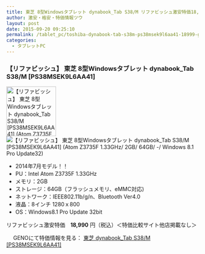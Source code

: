 ```yaml
---
title: 東芝 8型Windowsタブレット dynabook_Tab S38/M リファビッシュ激安特価18,999円！
author: 激安・格安・特価情報ツウ
layout: post
date: 2015-09-20 09:25:10
permalink: /tablet_pc/toshiba-dynabook-tab-s38m-ps38msek9l6aa41-18999-geno.html
categories:
  - タブレットPC
---
```

### 【リファビッシュ】 東芝 8型Windowsタブレット dynabook_Tab S38/M [PS38MSEK9L6AA41]

<div class="img-bg2 img_L">
  <a href="http://px.a8.net/svt/ejp?a8mat=1I0DKG+A2L0YI+1TD2+5ZEMP&#038;a8ejpredirect=http://www.geno-web.jp/shopdetail/000000036903" title="【リファビッシュ】 東芝 8型Windowsタブレット dynabook_Tab S38/M [PS38MSEK9L6AA41] (Atom Z3735F 1.33GHz/ 2GB/ 64GB/ -/ Windows 8.1 Pro Update32)" target="_blank"><img border="0" alt="【リファビッシュ】 東芝 8型Windowsタブレット dynabook_Tab S38/M [PS38MSEK9L6AA41] (Atom Z3735F 1.33GHz/ 2GB/ 64GB/ -/ Windows 8.1 Pro Update32)" src="http://i2.wp.com/www.geno-web.jp/shopimages/genoweb/0000000369034.jpg?w=130"width="130" data-recalc-dims="1" /></a><img border="0" src="http://i2.wp.com/www16.a8.net/0.gif?resize=1%2C1" alt="【リファビッシュ】 東芝 8型Windowsタブレット dynabook_Tab S38/M [PS38MSEK9L6AA41] (Atom Z3735F 1.33GHz/ 2GB/ 64GB/ -/ Windows 8.1 Pro Update32)" data-recalc-dims="1" />
</div>

<!--more-->

* 2014年7月モデル！！
* PU：Intel Atom Z3735F 1.33GHz
* メモリ：2GB
* ストレージ：64GB（フラッシュメモリ、eMMC対応)
* ネットワーク：IEEE802.11b/g/n、Bluetooth Ver4.0
* 液晶：8インチ 1280ｘ800
* OS：Windows8.1 Pro Update 32bit

リファビッシュ激安特価　<span class="tokka-price"><strong>18,990</strong></span> 円（税込）＜特価比較サイト他店掲載なし＞

　
GENOにて特価情報を見る： <span class="fs150p"><a href="http://px.a8.net/svt/ejp?a8mat=1I0DKG+A2L0YI+1TD2+5ZEMP&#038;a8ejpredirect=http://www.geno-web.jp/shopdetail/000000036903" target="_blank">東芝 dynabook_Tab S38/M [PS38MSEK9L6AA41]</a></span>